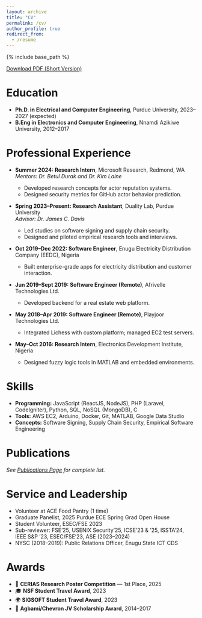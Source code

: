 ```yaml
---
layout: archive
title: "CV"
permalink: /cv/
author_profile: true
redirect_from:
  - /resume
---
```


{% include base_path %}

<!-- Education
======
* Ph.D in Version Control Theory, GitHub University, 2018 (expected)
* M.S. in Jekyll, GitHub University, 2014
* B.S. in GitHub, GitHub University, 2012

Work experience
======
* Spring 2024: Academic Pages Collaborator
  * GitHub University
  * Duties includes: Updates and improvements to template
  * Supervisor: The Users

* Fall 2015: Research Assistant
  * GitHub University
  * Duties included: Merging pull requests
  * Supervisor: Professor Hub

* Summer 2015: Research Assistant
  * GitHub University
  * Duties included: Tagging issues
  * Supervisor: Professor Git
  
Skills
======
* Skill 1
* Skill 2
  * Sub-skill 2.1
  * Sub-skill 2.2
  * Sub-skill 2.3
* Skill 3

Publications
======
  <ul>{% for post in site.publications reversed %}
    {% include archive-single-cv.html %}
  {% endfor %}</ul>
  
Talks
======
  <ul>{% for post in site.talks reversed %}
    {% include archive-single-talk-cv.html  %}
  {% endfor %}</ul>
  
Teaching
======
  <ul>{% for post in site.teaching reversed %}
    {% include archive-single-cv.html %}
  {% endfor %}</ul>
  
Service and leadership
======
* Currently signed in to 43 different slack teams -->

<a href="{{ site.url }}/files/publications/Kelechi__CV_short.pdf"><i class="fas fa-file-pdf"></i> Download PDF (Short Version) </a>

# Education
- **Ph.D. in Electrical and Computer Engineering**, Purdue University, 2023–2027 (expected)  
- **B.Eng in Electronics and Computer Engineering**, Nnamdi Azikiwe University, 2012–2017  

# Professional Experience
- **Summer 2024: Research Intern**, Microsoft Research, Redmond, WA  
  *Mentors: Dr. Betul Durak and Dr. Kim Laine*  
  - Developed research concepts for actor reputation systems.  
  - Designed security metrics for GitHub actor behavior prediction.  

- **Spring 2023–Present: Research Assistant**, Duality Lab, Purdue University  
  *Advisor: Dr. James C. Davis*  
  - Led studies on software signing and supply chain security.  
  - Designed and piloted empirical research tools and interviews.  

- **Oct 2019–Dec 2022: Software Engineer**, Enugu Electricity Distribution Company (EEDC), Nigeria  
  - Built enterprise-grade apps for electricity distribution and customer interaction.  

- **Jun 2019–Sept 2019: Software Engineer (Remote)**, Afrivelle Technologies Ltd.  
  - Developed backend for a real estate web platform.  

- **May 2018–Apr 2019: Software Engineer (Remote)**, Playjoor Technologies Ltd.  
  - Integrated Lichess with custom platform; managed EC2 test servers.  

- **May–Oct 2016: Research Intern**, Electronics Development Institute, Nigeria  
  - Designed fuzzy logic tools in MATLAB and embedded environments.  

# Skills
- **Programming:** JavaScript (ReactJS, NodeJS), PHP (Laravel, CodeIgniter), Python, SQL, NoSQL (MongoDB), C  
- **Tools:** AWS EC2, Arduino, Docker, Git, MATLAB, Google Data Studio  
- **Concepts:** Software Signing, Supply Chain Security, Empirical Software Engineering  

# Publications
*See [Publications Page](./publications.html) for complete list.*

<!-- # Talks
*See [Talks Page](./talks.html) for full list and materials.*

# Teaching
*See [Teaching Page](./teaching.html) for recent courses and guest lectures.* -->

# Service and Leadership
- Volunteer at ACE Food Pantry (1 time)  
- Graduate Panelist, 2025 Purdue ECE Spring Grad Open House  
- Student Volunteer, ESEC/FSE 2023  
- Sub-reviewer: FSE’25, USENIX Security’25, ICSE’23 & ’25, ISSTA’24, IEEE S&P ’23, ESEC/FSE’23, ASE (2023–2024)  
- NYSC (2018–2019): Public Relations Officer, Enugu State ICT CDS  

# Awards
- 🥇 **CERIAS Research Poster Competition** — 1st Place, 2025  
- 🎓 **NSF Student Travel Award**, 2023  
- 🌍 **SIGSOFT Student Travel Award**, 2023  
- 🏅 **Agbami/Chevron JV Scholarship Award**, 2014–2017  

<!-- # Relevant Coursework
- Software Engineering, Computational Methods, Artificial Intelligence  
- Fault-Tolerant Systems Design, Operating Systems, Applied Cryptography   -->
